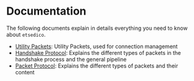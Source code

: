 # Documentation

The following documents explain in details everything you need to know about `etsedico`.

- [Utility Packets](./utility.md): Utility Packets, used for connection management
- [Handshake Protocol](./handshake.md): Explains the different types of packets in the handshake process and the general pipeline
- [Packet Protocol](./packets.md): Explains the different types of packets and their content

